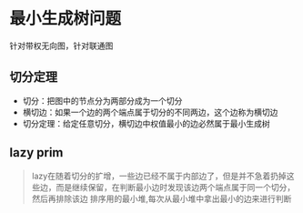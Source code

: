 # 最小生成树问题
针对带权无向图，针对联通图  
## 切分定理
- 切分：把图中的节点分为两部分成为一个切分
- 横切边：如果一个边的两个端点属于切分的不同两边，这个边称为横切边
- 切分定理：给定任意切分，横切边中权值最小的边必然属于最小生成树
## lazy prim
> lazy在随着切分的扩增，一些边已经不属于内部边了，但是并不急着扔掉这些边，而是继续保留，在判断最小边时发现该边两个端点属于同一个切分，然后再排除该边
> 排序用的最小堆,每次从最小堆中拿出最小的边来进行判断
